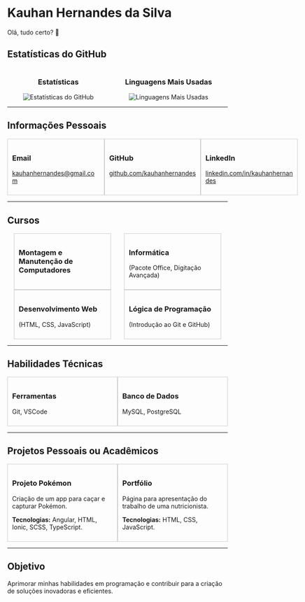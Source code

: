 <h1>Kauhan Hernandes da Silva</h1>

<p>Olá, tudo certo? 👋</p>

<h2>Estatísticas do GitHub</h2>
<div style="display: flex; justify-content: space-around;">
    <div style="text-align: center;">
        <h3>Estatísticas</h3>
        <img src="https://github-readme-stats.vercel.app/api?username=kauhanhernandes&show_icons=true&theme=radical" alt="Estatísticas do GitHub">
    </div>
    <div style="text-align: center;">
        <h3>Linguagens Mais Usadas</h3>
        <img src="https://github-readme-stats.vercel.app/api/top-langs/?username=kauhanhernandes&layout=compact&theme=radical" alt="Linguagens Mais Usadas">
    </div>
</div>

<hr>

<h2>Informações Pessoais</h2>
<div style="display: flex; justify-content: space-around;">
    <div style="border: 1px solid #ccc; padding: 10px; width: 200px;">
        <h3>Email</h3>
        <p><a href="mailto:kauhanhernandes@gmail.com">kauhanhernandes@gmail.com</a></p>
    </div>
    <div style="border: 1px solid #ccc; padding: 10px; width: 200px;">
        <h3>GitHub</h3>
        <p><a href="https://github.com/kauhanhernandes">github.com/kauhanhernandes</a></p>
    </div>
    <div style="border: 1px solid #ccc; padding: 10px; width: 200px;">
        <h3>LinkedIn</h3>
        <p><a href="https://www.linkedin.com/in/kauhanhernandes/">linkedin.com/in/kauhanhernandes</a></p>
    </div>
</div>

<hr>

<h2>Cursos</h2>
<div style="display: flex; justify-content: space-around;">
    <div style="border: 1px solid #ccc; padding: 10px; width: 200px;">
        <h3>Montagem e Manutenção de Computadores</h3>
    </div>
    <div style="border: 1px solid #ccc; padding: 10px; width: 200px;">
        <h3>Informática</h3>
        <p>(Pacote Office, Digitação Avançada)</p>
    </div>
</div>
<div style="display: flex; justify-content: space-around;">
    <div style="border: 1px solid #ccc; padding: 10px; width: 200px;">
        <h3>Desenvolvimento Web</h3>
        <p>(HTML, CSS, JavaScript)</p>
    </div>
    <div style="border: 1px solid #ccc; padding: 10px; width: 200px;">
        <h3>Lógica de Programação</h3>
        <p>(Introdução ao Git e GitHub)</p>
    </div>
</div>

<hr>

<h2>Habilidades Técnicas</h2>
<div style="display: flex; justify-content: space-around;">
    <div style="border: 1px solid #ccc; padding: 10px; width: 250px;">
        <h3>Ferramentas</h3>
        <p>Git, VSCode</p>
    </div>
    <div style="border: 1px solid #ccc; padding: 10px; width: 250px;">
        <h3>Banco de Dados</h3>
        <p>MySQL, PostgreSQL</p>
    </div>
</div>

<hr>

<h2>Projetos Pessoais ou Acadêmicos</h2>
<div style="display: flex; justify-content: space-around;">
    <div style="border: 1px solid #ccc; padding: 10px; width: 250px;">
        <h3>Projeto Pokémon</h3>
        <p>Criação de um app para caçar e capturar Pokémon.</p>
        <p><strong>Tecnologias:</strong> Angular, HTML, Ionic, SCSS, TypeScript.</p>
    </div>
    <div style="border: 1px solid #ccc; padding: 10px; width: 250px;">
        <h3>Portfólio</h3>
        <p>Página para apresentação do trabalho de uma nutricionista.</p>
        <p><strong>Tecnologias:</strong> HTML, CSS, JavaScript.</p>
    </div>
</div>

<hr>

<h2>Objetivo</h2>
<p>Aprimorar minhas habilidades em programação e contribuir para a criação de soluções inovadoras e eficientes.</p>
